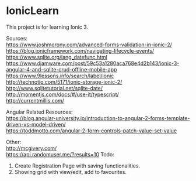 # IonicLearn

This project is for learning Ionic 3.

Sources:<br>
https://www.joshmorony.com/advanced-forms-validation-in-ionic-2/
<br>https://blog.ionicframework.com/navigating-lifecycle-events/
<br>https://www.sqlite.org/lang_datefunc.html
<br>https://www.djamware.com/post/59c53a1280aca768e4d2b143/ionic-3-angular-4-and-sqlite-crud-offline-mobile-app
<br>https://www.9lessons.info/search/label/ionic
<br>http://technotip.com/5171/ionic-storage-ionic-2/
<br>http://www.sqlitetutorial.net/sqlite-date/
<br>http://momentjs.com/docs/#/use-it/typescript/
<br>http://currentmillis.com/

Angular Related Resources:<br>
https://blog.angular-university.io/introduction-to-angular-2-forms-template-driven-vs-model-driven/
<br>https://toddmotto.com/angular-2-form-controls-patch-value-set-value

Other:<br>
http://mcgivery.com/
<br>https://api.randomuser.me/?results=10
Todo:
1) Create Registration Page with saving functionalities.
2) Showing grid with view/edit, add to favourites.
